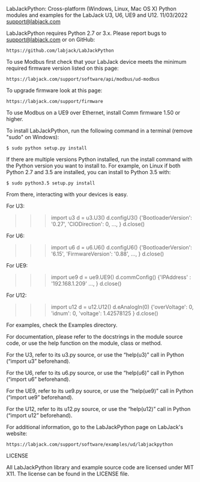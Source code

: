 LabJackPython: Cross-platform (Windows, Linux, Mac OS X) Python modules and
examples for the LabJack U3, U6, UE9 and U12.
11/03/2022
support@labjack.com

LabJackPython requires Python 2.7 or 3.x. Please report bugs to
support@labjack.com or on GitHub:

    https://github.com/labjack/LabJackPython

To use Modbus first check that your LabJack device meets the minimum required
firmware version listed on this page:

    https://labjack.com/support/software/api/modbus/ud-modbus

To upgrade firmware look at this page:

    https://labjack.com/support/firmware

To use Modbus on a UE9 over Ethernet, install Comm firmware 1.50 or higher.

To install LabJackPython, run the following command in a terminal (remove "sudo"
on Windows):

    $ sudo python setup.py install

If there are multiple versions Python installed, run the install command with
the Python version you want to install to. For example, on Linux if both
Python 2.7 and 3.5 are installed, you can install to Python 3.5 with:

    $ sudo python3.5 setup.py install

From there, interacting with your devices is easy.

For U3:
>>> import u3
>>> d = u3.U3()
>>> d.configU3()
{'BootloaderVersion': '0.27',
 'CIODirection': 0,
 ...,
}
>>> d.close()

For U6:
>>> import u6
>>> d = u6.U6()
>>> d.configU6()
{'BootloaderVersion': '6.15',
 'FirmwareVersion': '0.88',
 ...,
}
>>> d.close()

For UE9:
>>> import ue9
>>> d = ue9.UE9()
>>> d.commConfig()
{'IPAddress' : '192.168.1.209'
 ...,
}
>>> d.close()

For U12:
>>> import u12
>>> d = u12.U12()
>>> d.eAnalogIn(0)
{'overVoltage': 0,
 'idnum': 0,
 'voltage': 1.42578125
}
>>> d.close()

For examples, check the Examples directory.

For documentation, please refer to the docstrings in the module source code,
or use the help function on the module, class or method.

For the U3, refer to its u3.py source, or use the “help(u3)” call in Python
(“import u3” beforehand).

For the U6, refer to its u6.py source, or use the “help(u6)” call in Python
(“import u6” beforehand).

For the UE9, refer to its ue9.py source, or use the “help(ue9)” call in Python
(“import ue9” beforehand).

For the U12, refer to its u12.py source, or use the “help(u12)” call in Python
(“import u12” beforehand).

For additional information, go to the LabJackPython page on LabJack's website:

    https://labjack.com/support/software/examples/ud/labjackpython


LICENSE

All LabJackPython library and example source code are licensed under MIT X11.
The license can be found in the LICENSE file.
